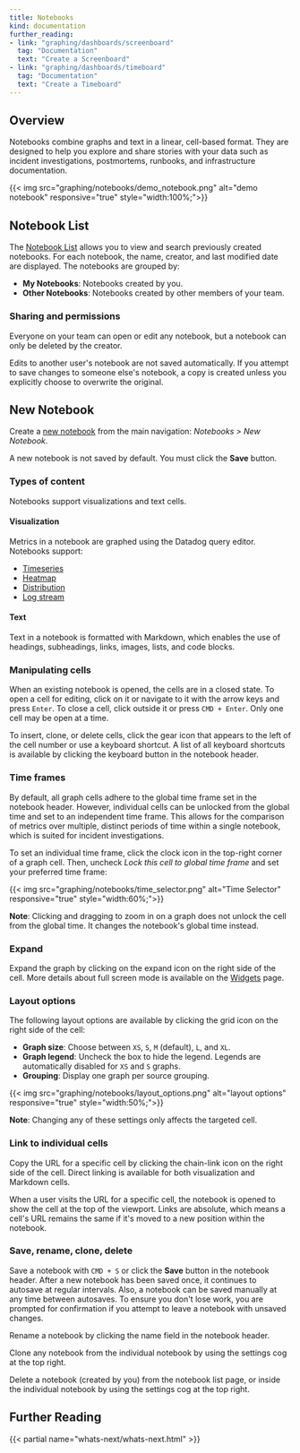 ```yaml
---
title: Notebooks
kind: documentation
further_reading:
- link: "graphing/dashboards/screenboard"
  tag: "Documentation"
  text: "Create a Screenboard"
- link: "graphing/dashboards/timeboard"
  tag: "Documentation"
  text: "Create a Timeboard"
---
```


## Overview

Notebooks combine graphs and text in a linear, cell-based format. They are designed to help you explore and share stories with your data such as incident investigations, postmortems, runbooks, and infrastructure documentation.

{{< img src="graphing/notebooks/demo_notebook.png" alt="demo notebook" responsive="true" style="width:100%;">}}

## Notebook List

The [Notebook List][1] allows you to view and search previously created notebooks. For each notebook, the name, creator, and last modified date are displayed. The notebooks are grouped by:

* **My Notebooks**: Notebooks created by you.
* **Other Notebooks**: Notebooks created by other members of your team.

### Sharing and permissions

Everyone on your team can open or edit any notebook, but a notebook can only be deleted by the creator.

Edits to another user's notebook are not saved automatically. If you attempt to save changes to someone else's notebook, a copy is created unless you explicitly choose to overwrite the original.

## New Notebook

Create a [new notebook][2] from the main navigation: *Notebooks > New Notebook*.

A new notebook is not saved by default. You must click the **Save** button.

### Types of content

Notebooks support visualizations and text cells.

#### Visualization

Metrics in a notebook are graphed using the Datadog query editor. Notebooks support:

* [Timeseries][3]
* [Heatmap][4]
* [Distribution][5]
* [Log stream][6]

#### Text

Text in a notebook is formatted with Markdown, which enables the use of headings, subheadings, links, images, lists, and code blocks.

### Manipulating cells

When an existing notebook is opened, the cells are in a closed state. To open a cell for editing, click on it or navigate to it with the arrow keys and press `Enter`. To close a cell, click outside it or press `CMD + Enter`. Only one cell may be open at a time.

To insert, clone, or delete cells, click the gear icon that appears to the left of the cell number or use a keyboard shortcut. A list of all keyboard shortcuts is available by clicking the keyboard button in the notebook header.

### Time frames

By default, all graph cells adhere to the global time frame set in the notebook header. However, individual cells can be unlocked from the global time and set to an independent time frame. This allows for the comparison of metrics over multiple, distinct periods of time within a single notebook, which is suited for incident investigations.

To set an individual time frame, click the clock icon in the top-right corner of a graph cell. Then, uncheck *Lock this cell to global time frame* and set your preferred time frame:

{{< img src="graphing/notebooks/time_selector.png" alt="Time Selector" responsive="true" style="width:60%;">}}

**Note**: Clicking and dragging to zoom in on a graph does not unlock the cell from the global time. It changes the notebook's global time instead.

### Expand

Expand the graph by clicking on the expand icon on the right side of the cell. More details about full screen mode is available on the [Widgets][7] page.

### Layout options

The following layout options are available by clicking the grid icon on the right side of the cell:

* **Graph size**: Choose between `XS`, `S`, `M` (default), `L`, and `XL`.
* **Graph legend**: Uncheck the box to hide the legend. Legends are automatically disabled for `XS` and `S` graphs.
* **Grouping**: Display one graph per source grouping.

{{< img src="graphing/notebooks/layout_options.png" alt="layout options" responsive="true" style="width:50%;">}}

**Note**: Changing any of these settings only affects the targeted cell.

### Link to individual cells

Copy the URL for a specific cell by clicking the chain-link icon on the right side of the cell. Direct linking is available for both visualization and Markdown cells.

When a user visits the URL for a specific cell, the notebook is opened to show the cell at the top of the viewport. Links are absolute, which means a cell's URL remains the same if it's moved to a new position within the notebook.

### Save, rename, clone, delete

Save a notebook with `CMD + S` or click the **Save** button in the notebook header. After a new notebook has been saved once, it continues to autosave at regular intervals. Also, a notebook can be saved manually at any time between autosaves. To ensure you don't lose work, you are prompted for confirmation if you attempt to leave a notebook with unsaved changes.

Rename a notebook by clicking the name field in the notebook header.

Clone any notebook from the individual notebook by using the settings cog at the top right.

Delete a notebook (created by you) from the notebook list page, or inside the individual notebook by using the settings cog at the top right.

## Further Reading

{{< partial name="whats-next/whats-next.html" >}}

[1]: https://app.datadoghq.com/notebook/list
[2]: https://app.datadoghq.com/notebook
[3]: /graphing/widgets/timeseries
[4]: /graphing/widgets/heat_map
[5]: /graphing/widgets/distribution
[6]: /graphing/widgets/log_stream
[7]: /graphing/widgets/#full-screen
